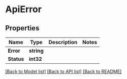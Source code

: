 # ApiError

## Properties

Name | Type | Description | Notes
------------ | ------------- | ------------- | -------------
**Error** | **string** |  | 
**Status** | **int32** |  | 

[[Back to Model list]](../README.md#documentation-for-models) [[Back to API list]](../README.md#documentation-for-api-endpoints) [[Back to README]](../README.md)



